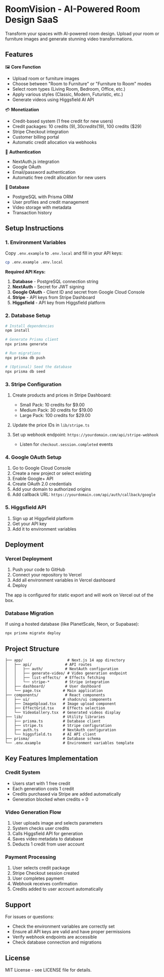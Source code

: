 # RoomVision - AI-Powered Room Design SaaS

Transform your spaces with AI-powered room design. Upload your room or furniture images and generate stunning video transformations.

## Features

🖼 **Core Function**
- Upload room or furniture images
- Choose between "Room to Furniture" or "Furniture to Room" modes
- Select room types (Living Room, Bedroom, Office, etc.)
- Apply various styles (Classic, Modern, Futuristic, etc.)
- Generate videos using Higgsfield AI API

💳 **Monetization**
- Credit-based system (1 free credit for new users)
- Credit packages: 10 credits ($9), 30 credits ($19), 100 credits ($29)
- Stripe Checkout integration
- Customer billing portal
- Automatic credit allocation via webhooks

👤 **Authentication**
- NextAuth.js integration
- Google OAuth
- Email/password authentication
- Automatic free credit allocation for new users

💾 **Database**
- PostgreSQL with Prisma ORM
- User profiles and credit management
- Video storage with metadata
- Transaction history

## Setup Instructions

### 1. Environment Variables

Copy `.env.example` to `.env.local` and fill in your API keys:

```bash
cp .env.example .env.local
```

**Required API Keys:**

1. **Database** - PostgreSQL connection string
2. **NextAuth** - Secret for JWT signing
3. **Google OAuth** - Client ID and secret from Google Cloud Console
4. **Stripe** - API keys from Stripe Dashboard
5. **Higgsfield** - API key from Higgsfield platform

### 2. Database Setup

```bash
# Install dependencies
npm install

# Generate Prisma client
npx prisma generate

# Run migrations
npx prisma db push

# (Optional) Seed the database
npx prisma db seed
```

### 3. Stripe Configuration

1. Create products and prices in Stripe Dashboard:
   - Small Pack: 10 credits for $9.00
   - Medium Pack: 30 credits for $19.00  
   - Large Pack: 100 credits for $29.00

2. Update the price IDs in `lib/stripe.ts`

3. Set up webhook endpoint: `https://yourdomain.com/api/stripe-webhook`
   - Listen for `checkout.session.completed` events

### 4. Google OAuth Setup

1. Go to Google Cloud Console
2. Create a new project or select existing
3. Enable Google+ API
4. Create OAuth 2.0 credentials
5. Add your domain to authorized origins
6. Add callback URL: `https://yourdomain.com/api/auth/callback/google`

### 5. Higgsfield API

1. Sign up at Higgsfield platform
2. Get your API key
3. Add it to environment variables

## Deployment

### Vercel Deployment

1. Push your code to GitHub
2. Connect your repository to Vercel
3. Add all environment variables in Vercel dashboard
4. Deploy

The app is configured for static export and will work on Vercel out of the box.

### Database Migration

If using a hosted database (like PlanetScale, Neon, or Supabase):

```bash
npx prisma migrate deploy
```

## Project Structure

```
├── app/                    # Next.js 14 app directory
│   ├── api/               # API routes
│   │   ├── auth/          # NextAuth configuration
│   │   ├── generate-video/ # Video generation endpoint
│   │   ├── list-effects/  # Effects fetching
│   │   └── stripe-*       # Stripe integration
│   ├── dashboard/         # User dashboard
│   └── page.tsx          # Main application
├── components/            # React components
│   ├── ui/               # shadcn/ui components
│   ├── ImageUpload.tsx   # Image upload component
│   ├── EffectGrid.tsx    # Effects selection
│   └── VideoGallery.tsx  # Generated videos display
├── lib/                  # Utility libraries
│   ├── prisma.ts         # Database client
│   ├── stripe.ts         # Stripe configuration
│   ├── auth.ts           # NextAuth configuration
│   └── higgsfield.ts     # AI API client
├── prisma/               # Database schema
└── .env.example          # Environment variables template
```

## Key Features Implementation

### Credit System
- Users start with 1 free credit
- Each generation costs 1 credit
- Credits purchased via Stripe are added automatically
- Generation blocked when credits = 0

### Video Generation Flow
1. User uploads image and selects parameters
2. System checks user credits
3. Calls Higgsfield API for generation
4. Saves video metadata to database
5. Deducts 1 credit from user account

### Payment Processing
1. User selects credit package
2. Stripe Checkout session created
3. User completes payment
4. Webhook receives confirmation
5. Credits added to user account automatically

## Support

For issues or questions:
- Check the environment variables are correctly set
- Ensure all API keys are valid and have proper permissions
- Verify webhook endpoints are accessible
- Check database connection and migrations

## License

MIT License - see LICENSE file for details.